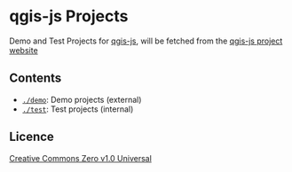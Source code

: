 # qgis-js Projects
Demo and Test Projects for [qgis-js](https://github.com/wonder-sk/qgis-js), will be fetched from the [qgis-js project website](https://qgis.github.io/qgis-js)

## Contents

- [`./demo`](./demo): Demo projects (external)
- [`./test`](./test): Test projects (internal)

## Licence

[Creative Commons Zero v1.0 Universal](./LICENSE)
